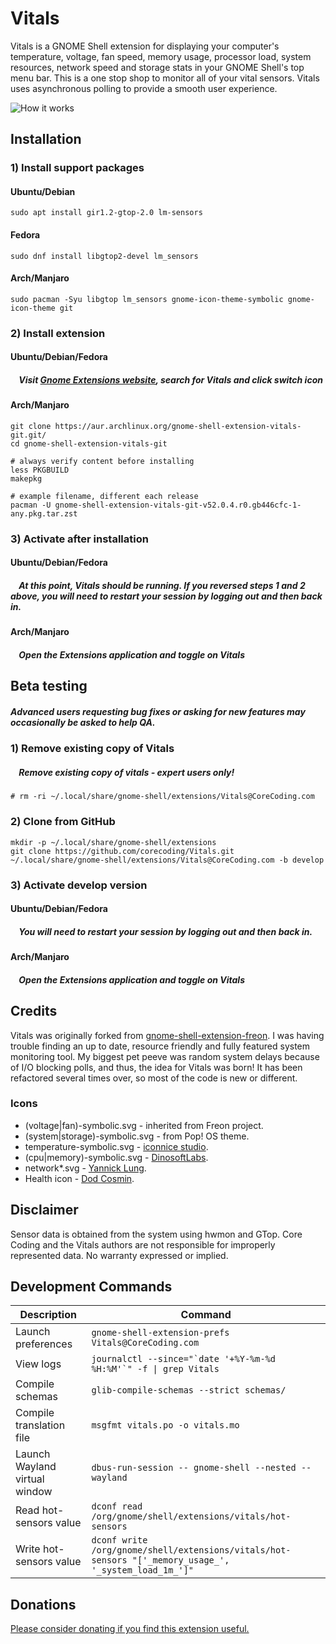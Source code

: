 Vitals
====================================

Vitals is a GNOME Shell extension for displaying your computer's temperature, voltage, fan speed, memory usage, processor load, system resources, network speed and storage stats in your GNOME Shell's top menu bar. This is a one stop shop to monitor all of your vital sensors. Vitals uses asynchronous polling to provide a smooth user experience.

![How it works](https://raw.githubusercontent.com/esa1975/hosted-content/master/Vitals%20-%20Change%20Displayed%20Sensors.GIF)

## Installation

### 1) Install support packages

#### Ubuntu/Debian

    sudo apt install gir1.2-gtop-2.0 lm-sensors

#### Fedora

    sudo dnf install libgtop2-devel lm_sensors
    
#### Arch/Manjaro

    sudo pacman -Syu libgtop lm_sensors gnome-icon-theme-symbolic gnome-icon-theme git

### 2) Install extension

#### Ubuntu/Debian/Fedora

##### &nbsp;&nbsp;&nbsp;&nbsp;Visit [Gnome Extensions website](https://extensions.gnome.org/extension/1460/vitals/), search for Vitals and click switch icon

#### Arch/Manjaro

    git clone https://aur.archlinux.org/gnome-shell-extension-vitals-git.git/
    cd gnome-shell-extension-vitals-git
    
    # always verify content before installing
    less PKGBUILD
    makepkg
    
    # example filename, different each release
    pacman -U gnome-shell-extension-vitals-git-v52.0.4.r0.gb446cfc-1-any.pkg.tar.zst

### 3) Activate after installation

#### Ubuntu/Debian/Fedora

##### &nbsp;&nbsp;&nbsp;&nbsp;At this point, Vitals should be running. If you reversed steps 1 and 2 above, you will need to restart your session by logging out and then back in.
   
#### Arch/Manjaro

##### &nbsp;&nbsp;&nbsp;&nbsp;Open the Extensions application and toggle on Vitals

## Beta testing

##### Advanced users requesting bug fixes or asking for new features may occasionally be asked to help QA. 

### 1) Remove existing copy of Vitals

##### &nbsp;&nbsp;&nbsp;&nbsp;Remove existing copy of vitals - expert users only!

    # rm -ri ~/.local/share/gnome-shell/extensions/Vitals@CoreCoding.com

### 2) Clone from GitHub

    mkdir -p ~/.local/share/gnome-shell/extensions
    git clone https://github.com/corecoding/Vitals.git ~/.local/share/gnome-shell/extensions/Vitals@CoreCoding.com -b develop

### 3) Activate develop version

#### Ubuntu/Debian/Fedora

##### &nbsp;&nbsp;&nbsp;&nbsp;You will need to restart your session by logging out and then back in.
   
#### Arch/Manjaro

##### &nbsp;&nbsp;&nbsp;&nbsp;Open the Extensions application and toggle on Vitals

## Credits
Vitals was originally forked from [gnome-shell-extension-freon](https://github.com/UshakovVasilii/gnome-shell-extension-freon). I was having trouble finding an up to date, resource friendly and fully featured system monitoring tool. My biggest pet peeve was random system delays because of I/O blocking polls, and thus, the idea for Vitals was born! It has been refactored several times over, so most of the code is new or different.

### Icons
* (voltage|fan)-symbolic.svg - inherited from Freon project.
* (system|storage)-symbolic.svg - from Pop! OS theme.
* temperature-symbolic.svg - [iconnice studio](https://www.iconfinder.com/iconnice).
* (cpu|memory)-symbolic.svg - [DinosoftLabs](https://www.iconfinder.com/dinosoftlabs).
* network\*.svg - [Yannick Lung](https://www.iconfinder.com/yanlu).
* Health icon - [Dod Cosmin](https://www.iconfinder.com/icons/458267/cross_doctor_drug_health_healthcare_hospital_icon).

## Disclaimer
Sensor data is obtained from the system using hwmon and GTop. Core Coding and the Vitals authors are not responsible for improperly represented data. No warranty expressed or implied.

## Development Commands

| Description | Command |
| --- | --- |
| Launch preferences | `gnome-shell-extension-prefs Vitals@CoreCoding.com` |
| View logs | ``journalctl --since="`date '+%Y-%m-%d %H:%M'`" -f \| grep Vitals`` |
| Compile schemas | `glib-compile-schemas --strict schemas/` |
| Compile translation file | `msgfmt vitals.po -o vitals.mo` |
| Launch Wayland virtual window | `dbus-run-session -- gnome-shell --nested --wayland` |
| Read hot-sensors value | `dconf read /org/gnome/shell/extensions/vitals/hot-sensors` |
| Write hot-sensors value | `dconf write /org/gnome/shell/extensions/vitals/hot-sensors "['_memory_usage_', '_system_load_1m_']"` |

## Donations
[Please consider donating if you find this extension useful.](https://corecoding.com/donate.php)
